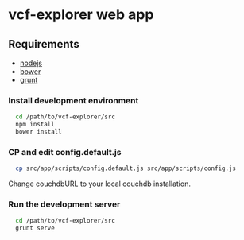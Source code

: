 # vcf-explorer web app

## Requirements
- [nodejs](http://nodejs.org/)
- [bower](http://bower.io/)
- [grunt](http://gruntjs.com/)

### Install development environment

```sh
  cd /path/to/vcf-explorer/src
  npm install
  bower install
```
### CP and edit config.default.js

```sh
  cp src/app/scripts/config.default.js src/app/scripts/config.js
```
Change couchdbURL to your local couchdb installation.

### Run the development server

```sh
  cd /path/to/vcf-explorer/src
  grunt serve
```
